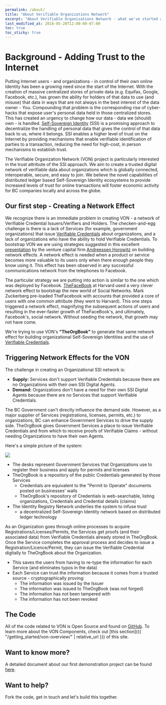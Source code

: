 ```yaml
---
permalink: /about/
title: "About Verifiable Organizations Network"
excerpt: "About Verifiable Organizations Network - what we've started and where we're going"
last_modified_at: 2018-05-28T12:00:00-07:00
toc: true
toc_sticky: true
---
```

# Background - Adding Trust to the Internet

Putting Internet users - and organizations - in control of their own online Identity has been a growing need since the start of the Internet. With the creation of massive centralized stores of private data (e.g. Equifax, Google, Facebook, etc.), has grown the ability for holders of that data to use (and misuse) that data in ways that are not always in the best interest of the data owner - You. Compounding that problem is the corresponding rise of cyber-hacks that expose user's personal data held in those centralized stores. This has created an urgency to change how our data - data we (should) own - is handled. [Self-Sovereign Identity](https://bitsonblocks.net/2017/05/17/a-gentle-introduction-to-self-sovereign-identity/) (SSI) is a promising approach to decentralize the handling of personal data that gives the control of that data back to us, where it belongs. SSI enables a higher level of trust on the Internet by providing mechanisms that enable verifiable identification of parties to a transaction, reducing the need for high-cost, in person mechanisms to establish trust.

The Verifiable Organization Network (VON) project is particularly interested in the trust attribute of the SSI approach. We aim to create a trusted digital network of verifiable data about organizations which is globally connected, interoperable, secure, and easy to join. We believe the novel capabilities of  distributed ledger based Self-Sovereign Identity ecosystems to provide increased levels of trust for online transactions will foster economic activity for BC companies locally and across the globe.

## Our first step - Creating a Network Effect

We recognize there is an immediate problem in creating VON - a network of Verifiable Credential Issuers/Verifiers and Holders. The checken-and-egg challenge is there is a lack of Services (for example, government organizations) that issue [Verifiable Credentials](https://www.w3.org/2017/vc/) about organizations, and a lack of organizations who have the ability to hold Verifiable Credentials. To bootstrap VON we are using strategies suggested in this excellent [presentation](https://a16z.com/2016/03/07/all-about-network-effects/) by the venture capital firm [Andreessen Horowitz](https://a16z.com) on building network effects. A network effect is needed when a product or service becomes more valuable to its users only when there enough people they know using it. This effect has been observed in any successful communications network from the telephones to Facebook.

The particular strategy we are putting into action is similar to the one which was deployed by Facebook. [TheFaceBook](http://www.thecrimson.com/article/2004/2/9/hundreds-register-for-new-facebook-website/) at Harvard used a very clever network effect to bootstrap the new world of Social Networks. Mark Zuckerberg pre-loaded TheFacebook with accounts that provided a core of users with one common attribute (they went to Harvard). This one steps triggered a network effect, magnifying the subsequent actions of users and resulting in the ever-faster growth of TheFaceBook's, and ultimately, Facebook's, social network. Without seeding the network, that growth may not have come.

We're trying to use VON's **"TheOrgBook"** to generate that same network effect for building organizational Self-Sovereign Identities and the use of [Verifiable Credentials](https://w3c.github.io/webpayments-ig/VCTF/charter/faq.html).

## Triggering Network Effects for the VON

The challenge in creating an Organizational SSI network is:

* **Supply:** Services don't support Verifiable Credentials because there are no Organizations with their own SSI Digital Agents.
* **Demand:** Organizations don't have a need for their own SSI Digital Agents because there are no Services that support Verifiable Credentials.

The BC Government can't directly influence the demand side. However, as a major supplier of Services (registrations, licenses, permits, etc.) to organizations, BC can enhance Government Services to drive the supply side. TheOrgBook gives Government Services a place to issue Verifiable Credentials and from which to receive proofs of Verifiable Claims  - without needing Organizations to have their own Agents.

Here's a simple picture of the system:

![](https://github.com/bcgov/TheOrgBook/raw/master/docs/assets/images/TheOrgBook-HighLevel2.png)

* The desks represent Government Services that Organizations use to register their business and apply for permits and licenses
* TheOrgBook is a repository of the public Credentials generated by those Services
  * Credentials are equivalent to the "Permit to Operate" documents posted on businesses' walls
  * TheOrgBook's repository of Credentials is web-searchable, listing organizations, Credentials and Credential details (claims)
* The Identity Registry Network underlies the system to infuse trust
  * a decentralized Self-Sovereign Identity network based on distributed ledger technology

As an Organization goes through online processes to acquire Registrations/Licenses/Permits, the Services get proofs (and their associated data) from Verifiable Credentials already stored in TheOrgBook. Once the Service completes the approval process and decides to issue a Registration/Licence/Permit, they can issue the Verifiable Credential digitally to TheOrgBook about the Organization.

- This saves the users from having to re-type the information for each Service (and eliminates typos in the data)
- Each Service can trust the information because it comes from a trusted source - cryptographically proving:
  - The information was issued by the Issuer
  - The information was issued to TheOrgBook (was not forged)
  - The information has not been tampered with
  - The information has not been revoked

## The Code

All of the code related to VON is Open Source and found on [GitHub](https://www.github.com/topics/von). To learn more about the VON Components, check out [this section]({{ "/getting_started/von-overview/" | relative_url }}) of this site.

## Want to know more?

A detailed document about our first demonstration project can be found [here](https://docs.google.com/document/d/1wNnXdQKUtWnx--xw3VQ9Fr2TDa0kUNIBSMmFGR4uoMg/edit?usp=sharing).

## Want to help?

Fork the code, get in touch and let's build this together.